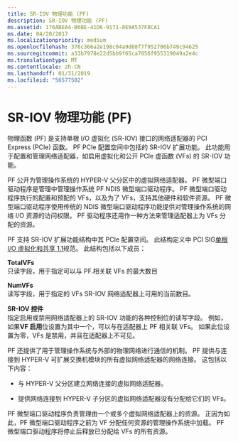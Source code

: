 ```yaml
---
title: SR-IOV 物理功能 (PF)
description: SR-IOV 物理功能 (PF)
ms.assetid: 176ABEA4-B6BE-41D6-9171-8E9A537F8CA1
ms.date: 04/20/2017
ms.localizationpriority: medium
ms.openlocfilehash: 376c366a2e198c04a9d08f7f952706b749c94625
ms.sourcegitcommit: a33b7978e22d5bb9f65ca7056f955319049a2e4c
ms.translationtype: MT
ms.contentlocale: zh-CN
ms.lasthandoff: 01/31/2019
ms.locfileid: "56577502"
---
```

# <a name="sr-iov-physical-function-pf"></a>SR-IOV 物理功能 (PF)


物理函数 (PF) 是支持单根 I/O 虚拟化 (SR-IOV) 接口的网络适配器的 PCI Express (PCIe) 函数。 PF PCIe 配置空间中包括的 SR-IOV 扩展功能。 此功能用于配置和管理网络适配器，如启用虚拟化和公开 PCIe 虚函数 (VFs) 的 SR-IOV 功能。

PF 公开为管理操作系统的 HYPER-V 父分区中的虚拟网络适配器。 PF 微型端口驱动程序是管理中管理操作系统 PF NDIS 微型端口驱动程序。 PF 微型端口驱动程序执行的配置和预配的 VFs，以及为了 VFs，支持其他硬件和软件资源。 PF 微型端口驱动程序使用传统的 NDIS 微型端口驱动程序功能提供对管理操作系统的网络 I/O 资源的访问权限。 PF 驱动程序还用作一种方法来管理适配器上为 VFs 分配的资源。

PF 支持 SR-IOV 扩展功能结构中其 PCIe 配置空间。 此结构定义中 PCI SIG[单根 I/O 虚拟化和共享 1.1](https://go.microsoft.com/fwlink/p/?linkid=221742)规范。 此结构包括以下成员：

<a href="" id="totalvfs"></a>**TotalVFs**  
只读字段，用于指定可以与 PF.相关联 VFs 的最大数目

<a href="" id="numvfs"></a>**NumVFs**  
读写字段，用于指定的 VFs SR-IOV 网络适配器上可用的当前数目。

<a href="" id="sr-iov-control"></a>**SR-IOV 控件**  
指定启用或禁用网络适配器上的 SR-IOV 功能的各种控制位的读写字段。 例如，如果**VF 启用**位设置为其中一个，可以与在适配器上 PF 相关联 VFs。 如果此位设置为零，VFs 是禁用，并且在适配器上不可见。

PF 还提供了用于管理操作系统与外部的物理网络进行通信的机制。 PF 提供与连接到 HYPER-V 可扩展交换机模块的所有虚拟网络适配器的网络连接。 这包括以下内容：

-   与 HYPER-V 父分区建立网络连接的虚拟网络适配器。

-   提供网络连接到 HYPER-V 子分区的虚拟网络适配器没有分配给它们的 VFs。

PF 微型端口驱动程序负责管理由一个或多个虚拟网络适配器上的资源。 正因为如此，PF 微型端口驱动程序之前为 VF 分配任何资源的管理操作系统中加载。 PF 微型端口驱动程序将停止后释放已分配给 VFs 的所有资源。

 

 





